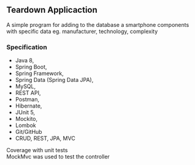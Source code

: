 ## Teardown Applicaction

A simple program for adding to the database a smartphone components with specific data eg. manufacturer, technology, complexity

### Specification

+ Java 8,
+ Spring Boot,
+ Spring Framework,
+ Spring Data (Spring Data JPA),
+ MySQL,
+ REST API,
+ Postman,
+ Hibernate,
+ JUnit 5,
+ Mockito,
+ Lombok
+ Git/GitHub 
+ CRUD, REST, JPA, MVC

Coverage with unit tests  
MockMvc was used to test the controller
